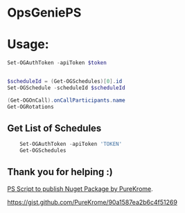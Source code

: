 # OpsGeniePS


# Usage:
```powershell
Set-OGAuthToken -apiToken $token


$scheduleId = (Get-OGSchedules)[0].id
Set-OGSchedule -scheduleId $scheduleId

(Get-OGOnCall).onCallParticipants.name
Get-OGRotations
```

## Get List of Schedules 
```powershell
    Set-OGAuthToken -apiToken 'TOKEN'
    Get-OGSchedules
```

## Thank you for helping :)
[PS Script to publish Nuget Package by PureKrome](https://duckduckgo.com).

<https://gist.github.com/PureKrome/90a1587ea2b6c4f51269>
